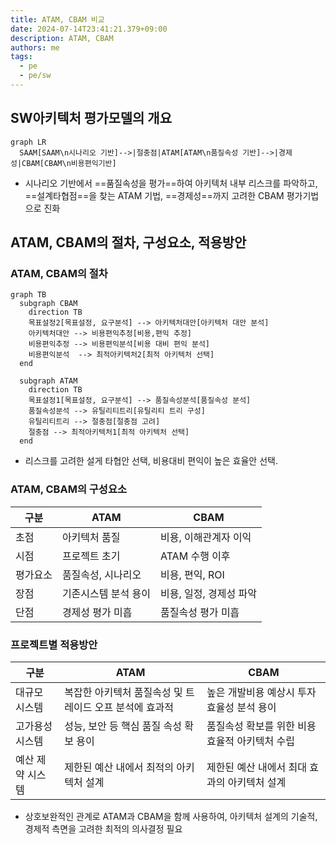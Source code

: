 ```yaml
---
title: ATAM, CBAM 비교
date: 2024-07-14T23:41:21.379+09:00
description: ATAM, CBAM
authors: me
tags:
  - pe
  - pe/sw 
---
```


## SW아키텍처 평가모델의 개요

```mermaid
graph LR
  SAAM[SAAM\n시나리오 기반]-->|절충점|ATAM[ATAM\n품질속성 기반]-->|경제성|CBAM[CBAM\n비용편익기반]
```

- 시나리오 기반에서 ==품질속성을 평가==하여 아키텍처 내부 리스크를 파악하고, ==설계타협점==을 찾는 ATAM 기법, ==경제성==까지 고려한 CBAM 평가기법으로 진화

## ATAM, CBAM의 절차, 구성요소, 적용방안

### ATAM, CBAM의 절차

```mermaid
graph TB
  subgraph CBAM
    direction TB
    목표설정2[목표설정, 요구분석] --> 아키텍처대안[아키텍처 대안 분석]
    아키텍처대안 --> 비용편익추정[비용,편익 추정]
    비용편익추정 --> 비용편익분석[비용 대비 편익 분석]
    비용편익분석  --> 최적아키텍처2[최적 아키텍처 선택]
  end

  subgraph ATAM
    direction TB
    목표설정1[목표설정, 요구분석] --> 품질속성분석[품질속성 분석]
    품질속성분석 --> 유틸리티트리[유틸리티 트리 구성]
    유틸리티트리 --> 절충점[절충점 고려]
    절충점 --> 최적아키텍처1[최적 아키텍처 선택]
  end
```

- 리스크를 고려한 설게 타협안 선택, 비용대비 편익이 높은 효율안 선택.

### ATAM, CBAM의 구성요소

| 구분 | ATAM | CBAM |
| --- | --- | --- |
| 초점 | 아키텍처 품질 | 비용, 이해관계자 이익 |
| 시점 | 프로젝트 초기 | ATAM 수행 이후 |
| 평가요소 | 품질속성, 시나리오 | 비용, 편익, ROI |
| 장점 | 기존시스템 분석 용이 | 비용, 일정, 경제성 파악 |
| 단점 | 경제성 평가 미흡 | 품질속성 평가 미흡 |

### 프로젝트별 적용방안

| 구분 | ATAM | CBAM |
| --- | --- | --- |
| 대규모 시스템 | 복잡한 아키텍처 품질속성 및 트레이드 오프 분석에 효과적 | 높은 개발비용 예상시 투자 효율성 분석 용이 |
| 고가용성 시스템 | 성능, 보안 등 핵심 품질 속성 확보 용이 | 품질속성 확보를 위한 비용 효율적 아키텍처 수립 |
| 예산 제약 시스템 | 제한된 예산 내에서 최적의 아키텍처 설계 | 제한된 예산 내에서 최대 효과의 아키텍처 설계 |

- 상호보완적인 관계로 ATAM과 CBAM을 함께 사용하여, 아키텍처 설계의 기술적, 경제적 측면을 고려한 최적의 의사결정 필요
